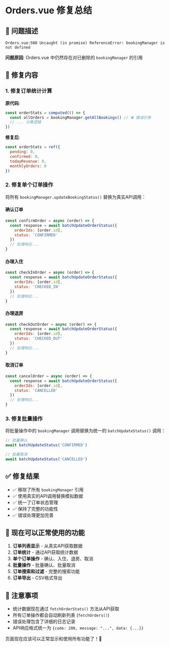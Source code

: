 # Orders.vue 修复总结

## 🐛 问题描述
```
Orders.vue:508 Uncaught (in promise) ReferenceError: bookingManager is not defined
```

**问题原因**: Orders.vue 中仍然存在对已删除的 `bookingManager` 的引用

## 🔧 修复内容

### 1. 修复订单统计计算
**原代码**:
```javascript
const orderStats = computed(() => {
  const allOrders = bookingManager.getAllBookings() // ❌ 错误引用
  // ... 计算逻辑
})
```

**修复后**:
```javascript
const orderStats = ref({
  pending: 0,
  confirmed: 0,
  todayRevenue: 0,
  monthlyOrders: 0
})
```

### 2. 修复单个订单操作
将所有 `bookingManager.updateBookingStatus()` 替换为真实API调用：

#### 确认订单
```javascript
const confirmOrder = async (order) => {
  const response = await batchUpdateOrderStatus({
    orderIds: [order.id],
    status: 'CONFIRMED'
  })
  // 处理响应...
}
```

#### 办理入住
```javascript
const checkInOrder = async (order) => {
  const response = await batchUpdateOrderStatus({
    orderIds: [order.id],
    status: 'CHECKED_IN'
  })
  // 处理响应...
}
```

#### 办理退房
```javascript
const checkOutOrder = async (order) => {
  const response = await batchUpdateOrderStatus({
    orderIds: [order.id],
    status: 'CHECKED_OUT'
  })
  // 处理响应...
}
```

#### 取消订单
```javascript
const cancelOrder = async (order) => {
  const response = await batchUpdateOrderStatus({
    orderIds: [order.id],
    status: 'CANCELLED'
  })
  // 处理响应...
}
```

### 3. 修复批量操作
将批量操作中的 `bookingManager` 调用替换为统一的 `batchUpdateStatus()` 调用：

```javascript
// 批量确认
await batchUpdateStatus('CONFIRMED')

// 批量取消
await batchUpdateStatus('CANCELLED')
```

## ✅ 修复结果

- ✅ 移除了所有 `bookingManager` 引用
- ✅ 使用真实的API调用替换模拟数据
- ✅ 统一了订单状态管理
- ✅ 保持了完整的功能性
- ✅ 错误处理更加完善

## 🚀 现在可以正常使用的功能

1. **订单列表显示** - 从真实API获取数据
2. **订单统计** - 通过API获取统计数据
3. **单个订单操作** - 确认、入住、退房、取消
4. **批量操作** - 批量确认、批量取消
5. **订单搜索和过滤** - 完整的搜索功能
6. **订单导出** - CSV格式导出

## 📝 注意事项

- 统计数据现在通过 `fetchOrderStats()` 方法从API获取
- 所有订单操作都会自动刷新列表 (`fetchOrders()`)
- 错误处理包含了详细的日志记录
- API响应格式统一为 `{code: 200, message: "...", data: {...}}`

页面现在应该可以正常显示和使用所有功能了！🎉
